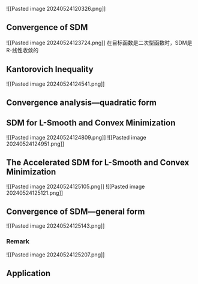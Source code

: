 ![[Pasted image 20240524120326.png]]
## Convergence of SDM
![[Pasted image 20240524123724.png]]
在目标函数是二次型函数时，SDM是R-线性收敛的
## Kantorovich Inequality
![[Pasted image 20240524124541.png]]
## Convergence analysis—quadratic form
## SDM for L-Smooth and Convex Minimization
![[Pasted image 20240524124809.png]]
![[Pasted image 20240524124951.png]]
## The Accelerated SDM for L-Smooth and Convex Minimization
![[Pasted image 20240524125105.png]]
![[Pasted image 20240524125121.png]]
## Convergence of SDM—general form
![[Pasted image 20240524125143.png]]
### Remark
![[Pasted image 20240524125207.png]]
## Application